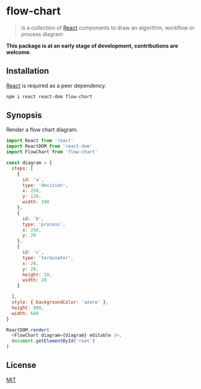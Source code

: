# flow-chart

> is a collection of [React] components to draw an algorithm, workflow or process diagram

**This package is at an early stage of development, contributions are welcome**.

## Installation

[React] is required as a peer dependency.

```bash
npm i react react-dom flow-chart
```

## Synopsis

Render a flow chart diagram.

```javascript
import React from 'react'
import ReactDOM from 'react-dom'
import FlowChart from 'flow-chart'

const diagram = {
  steps: [
    {
      id: 'a',
      type: 'decision',
      x: 250,
      y: 120,
      width: 100
    },
    {
      id: 'b',
      type: 'process',
      x: 250,
      y: 20
    },
    {
      id: 'c',
      type: 'terminator',
      x: 20,
      y: 20,
      height: 20,
      width: 20
    }

  ],
  style: { backgroundColor: 'azure' },
  height: 800,
  width: 680
}

ReactDOM.render(
  <FlowChart diagram={diagram} editable />,
  document.getElementById('root')
)
```

## License

[MIT](http://g14n.info/mit-license)

[React]: https://facebook.github.io/react/
